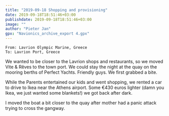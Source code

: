 ```yaml
---
title: "2019-09-18 Shopping and provisioning"
date: 2019-09-18T18:51:46+03:00
publishdate: 2019-09-18T18:51:46+03:00
image: ""
author: "Pieter Jan"
gpx: "Navionics_archive_export 4.gpx"
---
```


`From: Lavrion Olympic Marine, Greece`<br/>
`To: Lavrion Port, Greece`

We wanted to be closer to the Lavrion shops and restaurants, so we moved Vite & Rêves to the town port. We could stay the night at the quay on the mooring berths of Perfect Yachts. Friendly guys. We first grabbed a bite.

While the Parents entertained our kids and went shopping, we rented a car to drive to Ikea near the Athens airport. Some €430 euros lighter (damn you Ikea, we just wanted some blankets!) we got back after dark.

I moved the boat a bit closer to the quay after mother had a panic attack trying to cross the gangway.
